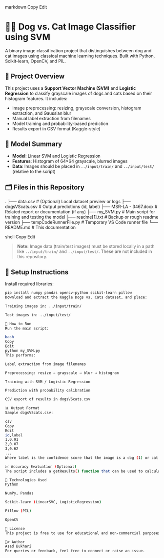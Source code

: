 
markdown
Copy
Edit
# 🐶🐱 Dog vs. Cat Image Classifier using SVM

A binary image classification project that distinguishes between dog and cat images using classical machine learning techniques. Built with Python, Scikit-learn, OpenCV, and PIL.

## 📌 Project Overview

This project uses a **Support Vector Machine (SVM)** and **Logistic Regression** to classify grayscale images of dogs and cats based on their histogram features. It includes:
- Image preprocessing: resizing, grayscale conversion, histogram extraction, and Gaussian blur
- Manual label extraction from filenames
- Model training and probability-based prediction
- Results export in CSV format (Kaggle-style)

## 🧠 Model Summary

- **Model**: Linear SVM and Logistic Regression
- **Features**: Histogram of 64×64 grayscale, blurred images
- **Data**: Images should be placed in `../input/train/` and `../input/test/` (relative to the script)

## 🗂️ Files in this Repository

.
├── data.csv # (Optional) Local dataset preview or logs
├── dogsVScats.csv # Output predictions (id, label)
├── MSR-LA - 3467.docx # Related report or documentation (if any)
├── my_SVM.py # Main script for training and testing the model
├── readme[1].txt # Backup or rough readme version
├── tempCodeRunnerFile.py # Temporary VS Code runner file
└── README.md # This documentation

shell
Copy
Edit

> **Note:** Image data (train/test images) must be stored locally in a path like `../input/train/` and `../input/test/`. These are not included in this repository.

## 🔧 Setup Instructions

Install required libraries:

```bash
pip install numpy pandas opencv-python scikit-learn pillow
Download and extract the Kaggle Dogs vs. Cats dataset, and place:

Training images in: ../input/train/

Test images in: ../input/test/

🚀 How to Run
Run the main script:

bash
Copy
Edit
python my_SVM.py
This performs:

Label extraction from image filenames

Preprocessing: resize → grayscale → blur → histogram

Training with SVM / Logistic Regression

Prediction with probability calibration

CSV export of results in dogsVScats.csv

📊 Output Format
Sample dogsVScats.csv:

csv
Copy
Edit
id,label
1,0.91
2,0.07
3,0.62
...
Where label is the confidence score that the image is a dog (1) or cat (0).

📈 Accuracy Evaluation (Optional)
The script includes a getResults() function that can be used to calculate accuracy on a validation split from the training set.

🧪 Technologies Used
Python

NumPy, Pandas

Scikit-learn (LinearSVC, LogisticRegression)

Pillow (PIL)

OpenCV

📄 License
This project is free to use for educational and non-commercial purposes.

🙋‍♂️ Author
Asad Bukhari
For queries or feedback, feel free to connect or raise an issue.
